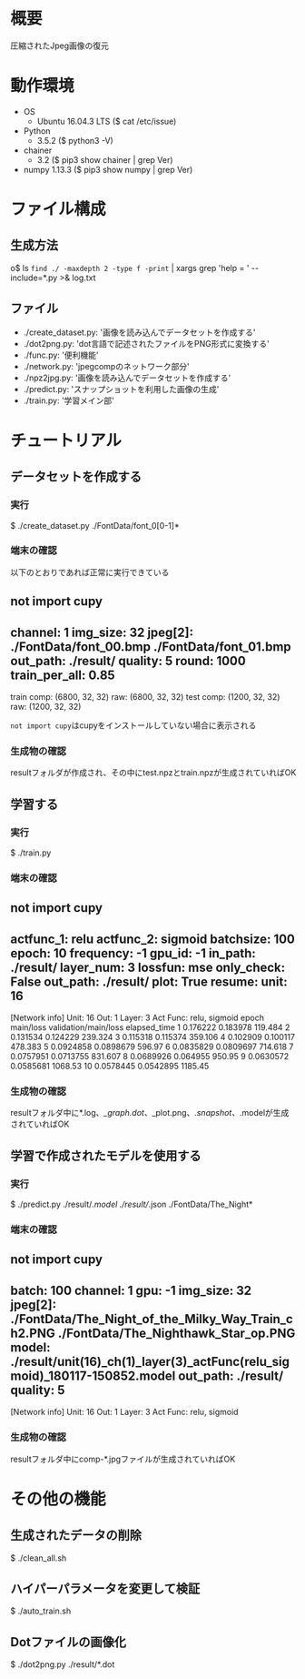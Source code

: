 # 概要

圧縮されたJpeg画像の復元

# 動作環境

- OS
  - Ubuntu 16.04.3 LTS ($ cat /etc/issue)
- Python
  - 3.5.2 ($ python3 -V)
- chainer
  - 3.2 ($ pip3 show chainer | grep Ver)
- numpy
  1.13.3 ($ pip3 show numpy | grep Ver)

# ファイル構成

## 生成方法
o$ ls `find ./ -maxdepth 2 -type f -print` | xargs grep 'help = ' --include=*.py >& log.txt

## ファイル

- ./create_dataset.py:  '画像を読み込んでデータセットを作成する'
- ./dot2png.py:         'dot言語で記述されたファイルをPNG形式に変換する'
- ./func.py:            '便利機能'
- ./network.py:         'jpegcompのネットワーク部分'
- ./npz2jpg.py:         '画像を読み込んでデータセットを作成する'
- ./predict.py:         'スナップショットを利用した画像の生成'
- ./train.py:           '学習メイン部'

# チュートリアル

## データセットを作成する

### 実行

$ ./create_dataset.py ./FontData/font_0[0-1]*

### 端末の確認
以下のとおりであれば正常に実行できている

not import cupy
------------------------------
channel:	1
img_size:	32
jpeg[2]:
	./FontData/font_00.bmp
	./FontData/font_01.bmp
out_path:	./result/
quality:	5
round:	1000
train_per_all:	0.85
------------------------------
train comp: (6800, 32, 32)
      raw:  (6800, 32, 32)
test comp:  (1200, 32, 32)
     raw:   (1200, 32, 32)

`not import cupy`はcupyをインストールしていない場合に表示される

### 生成物の確認

resultフォルダが作成され、その中にtest.npzとtrain.npzが生成されていればOK

## 学習する

### 実行

$ ./train.py

### 端末の確認

not import cupy
------------------------------
actfunc_1:	relu
actfunc_2:	sigmoid
batchsize:	100
epoch:	10
frequency:	-1
gpu_id:	-1
in_path:	./result/
layer_num:	3
lossfun:	mse
only_check:	False
out_path:	./result/
plot:	True
resume:
unit:	16
------------------------------
[Network info]
  Unit:	16
  Out:	1
  Layer:	3
  Act Func:	relu, sigmoid
epoch       main/loss   validation/main/loss  elapsed_time
1           0.176222    0.183978              119.484
2           0.131534    0.124229              239.324
3           0.115318    0.115374              359.106
4           0.102909    0.100117              478.383
5           0.0924858   0.0898679             596.97
6           0.0835829   0.0809697             714.618
7           0.0757951   0.0713755             831.607
8           0.0689926   0.064955              950.95
9           0.0630572   0.0585681             1068.53
10          0.0578445   0.0542895             1185.45

### 生成物の確認

resultフォルダ中に*.log、*_graph.dot、*_plot.png、*.snapshot、*.modelが生成されていればOK

## 学習で作成されたモデルを使用する

### 実行

$ ./predict.py ./result/*.model ./result/*.json ./FontData/The_Night*

### 端末の確認

not import cupy
------------------------------
batch:	100
channel:	1
gpu:	-1
img_size:	32
jpeg[2]:
	./FontData/The_Night_of_the_Milky_Way_Train_ch2.PNG
	./FontData/The_Nighthawk_Star_op.PNG
model:	./result/unit(16)_ch(1)_layer(3)_actFunc(relu_sigmoid)_180117-150852.model
out_path:	./result/
quality:	5
------------------------------
[Network info]
  Unit:	16
  Out:	1
  Layer:	3
  Act Func:	relu, sigmoid

### 生成物の確認

resultフォルダ中にcomp-*.jpgファイルが生成されていればOK

# その他の機能

## 生成されたデータの削除

$ ./clean_all.sh

## ハイパーパラメータを変更して検証

$ ./auto_train.sh

## Dotファイルの画像化

$ ./dot2png.py ./result/*.dot